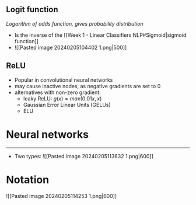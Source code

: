 
## Logit function
_Logarithm of odds function, gives probability distribution_

* Is the inverse of the [[Week 1 - Linear Classifiers NLP#Sigmoid|sigmoid function]]
* ![[Pasted image 20240205104402 1.png|500]]


## ReLU

* Popular in convolutional neural networks
* may cause inactive nodes, as negative gradients are set to 0
* alternatives with non-zero gradient: 
	* leaky ReLU: $g(x) = max(0.01x,x)$
	* Gaussian Error Linear Units (GELUs)
	* ELU


# Neural networks
---

* Two types:
![[Pasted image 20240205113632 1.png|600]]

# Notation

![[Pasted image 20240205114253 1.png|600]]

